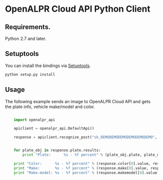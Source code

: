 OpenALPR Cloud API Python Client
=================================

## Requirements.
Python 2.7 and later.

## Setuptools
You can install the bindings via [Setuptools](http://pypi.python.org/pypi/setuptools).

```sh
python setup.py install
```

## Usage

The following example sends an image to OpenALPR Cloud API and gets the plate info, vehicle make/model and color.

```python

    import openalpr_api

    apiclient = openalpr_api.DefaultApi()

    response = apiclient.recognize_post("sk_DEMODEMODEMODEMODEMODEMO", "plate,color,make,makemodel", image="/storage/projects/alpr/samples/testing/car1.jpg", country="us")


    for plate_obj in response.plate.results:
        print "Plate:      %s - %f percent" % (plate_obj.plate, plate_obj.confidence)

    print "Color:      %s - %f percent" % (response.color[0].value, response.color[0].confidence)
    print "Make:       %s - %f percent" % (response.make[0].value, response.make[0].confidence)
    print "Make-model: %s - %f percent" % (response.makemodel[0].value, response.makemodel[0].confidence)
    
```
